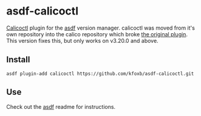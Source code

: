 # asdf-calicoctl
[Calicoctl](https://github.com/roboll/calicoctl) plugin for the [asdf](https://github.com/asdf-vm/asdf) version manager.
calicoctl was moved from it's own repository into the calico repository which broke [the original plugin](https://github.com/teejaded/asdf-calicoctl). This version fixes this, but only works on v3.20.0 and above.

## Install

```
asdf plugin-add calicoctl https://github.com/kfoxb/asdf-calicoctl.git
```

## Use

Check out the [asdf](https://github.com/asdf-vm/asdf) readme for instructions.
